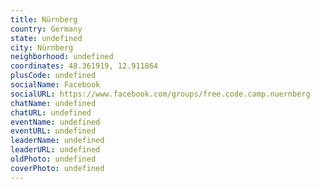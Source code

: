```yaml
---
title: Nürnberg
country: Germany
state: undefined
city: Nürnberg
neighborhood: undefined
coordinates: 48.361919, 12.911864
plusCode: undefined
socialName: Facebook
socialURL: https://www.facebook.com/groups/free.code.camp.nuernberg
chatName: undefined
chatURL: undefined
eventName: undefined
eventURL: undefined
leaderName: undefined
leaderURL: undefined
oldPhoto: undefined
coverPhoto: undefined
---
```

